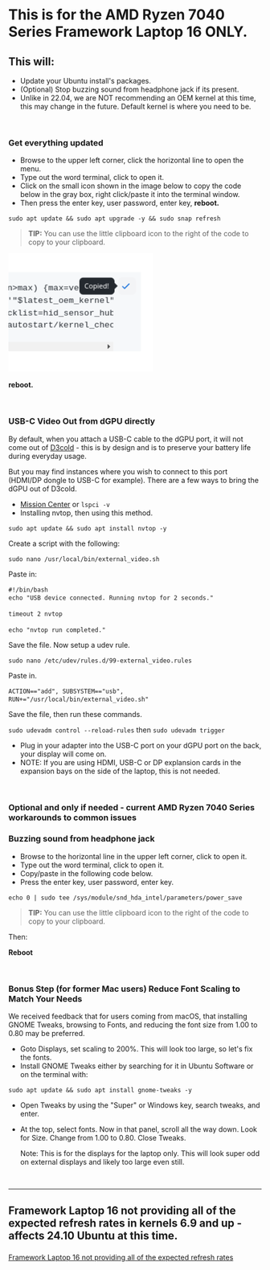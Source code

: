 # This is for the AMD Ryzen 7040 Series Framework Laptop 16 ONLY.


## This will:

- Update your Ubuntu install's packages.
- (Optional) Stop buzzing sound from headphone jack if its present.
- Unlike in 22.04, we are NOT recommending an OEM kernel at this time, this may change in the future. Default kernel is where you need to be.


&nbsp; &nbsp; &nbsp; &nbsp; 


### Get everything updated

- Browse to the upper left corner, click the horizontal line to open the menu.
- Type out the word terminal, click to open it.
- Click on the small icon shown in the image below to copy the code below in the gray box, right click/paste it into the terminal window.
- Then press the enter key, user password, enter key, **reboot.**

```
sudo apt update && sudo apt upgrade -y && sudo snap refresh
```
> **TIP:** You can use the little clipboard icon to the right of the code to copy to your clipboard.

<p style="text-align: left"><img src="https://raw.githubusercontent.com/FrameworkComputer/linux-docs/main/copied.png" alt="Copy The Code Below Like This" title="Copy The Code Above Like This"></p>

**reboot.**

&nbsp; &nbsp; &nbsp;

### USB-C Video Out from dGPU directly

By default, when you attach a USB-C cable to the dGPU port, it will not come out of [D3cold](https://learn.microsoft.com/en-us/windows-hardware/drivers/kernel/device-power-states) - this is by design and is to preserve your battery life during everyday usage.

But you may find instances where you wish to connect to this port (HDMI/DP dongle to USB-C for example). There are a few ways to bring the dGPU out of D3cold.

- [Mission Center](https://missioncenter.io/) or ``lspci -v``
- Installing nvtop, then using this method.

```
sudo apt update && sudo apt install nvtop -y
```
Create a script with the following:

```
sudo nano /usr/local/bin/external_video.sh
```
Paste in:

```
#!/bin/bash
echo "USB device connected. Running nvtop for 2 seconds."

timeout 2 nvtop

echo "nvtop run completed."
```
Save the file. Now setup a udev rule.
```
sudo nano /etc/udev/rules.d/99-external_video.rules
```

Paste in.

```
ACTION=="add", SUBSYSTEM=="usb", RUN+="/usr/local/bin/external_video.sh"
```

Save the file, then run these commands.

``sudo udevadm control --reload-rules``
then
``sudo udevadm trigger``

- Plug in your adapter into the USB-C port on your dGPU port on the back, your display will come on.
- NOTE: If you are using HDMI, USB-C or DP explansion cards in the expansion bays on the side of the laptop, this is not needed.

&nbsp;
&nbsp;
&nbsp;

### Optional and only if needed - current AMD Ryzen 7040 Series workarounds to common issues

### Buzzing sound from headphone jack

- Browse to the horizontal line in the upper left corner, click to open it.
- Type out the word terminal, click to open it.
- Copy/paste in the following code below.
- Press the enter key, user password, enter key.

```
echo 0 | sudo tee /sys/module/snd_hda_intel/parameters/power_save
```
> **TIP:** You can use the little clipboard icon to the right of the code to copy to your clipboard.


Then:

**Reboot**

&nbsp;

### Bonus Step (for former Mac users) Reduce Font Scaling to Match Your Needs

We received feedback that for users coming from macOS, that installing GNOME Tweaks, browsing to Fonts, and reducing the font size from 1.00 to 0.80 may be preferred. 

- Goto Displays, set scaling to 200%. This will look too large, so let's fix the fonts.
- Install GNOME Tweaks either by searching for it in Ubuntu Software or on the terminal with:
  
```
sudo apt update && sudo apt install gnome-tweaks -y
```

- Open Tweaks by using the "Super" or Windows key, search tweaks, and enter.

- At the top, select fonts. Now in that panel, scroll all the way down. Look for Size. Change from 1.00 to 0.80. Close Tweaks.

  Note: This is for the displays for the laptop only. This will look super odd on external displays and likely too large even still.

&nbsp;
&nbsp;
&nbsp;

----------------------------------------

## Framework Laptop 16 not providing all of the expected refresh rates in kernels 6.9 and up - affects 24.10 Ubuntu at this time.
### 

[Framework Laptop 16 not providing all of the expected refresh rates ](https://github.com/FrameworkComputer/linux-docs/blob/main/amdgpu-workarounds/amdgpu_freesync_video/amdgpu_freesync_video.md#amdgpufreesync_video1-parameter-workaround-franework-laptop-16-only)

&nbsp;
&nbsp;
&nbsp;&nbsp;
&nbsp;
&nbsp;
